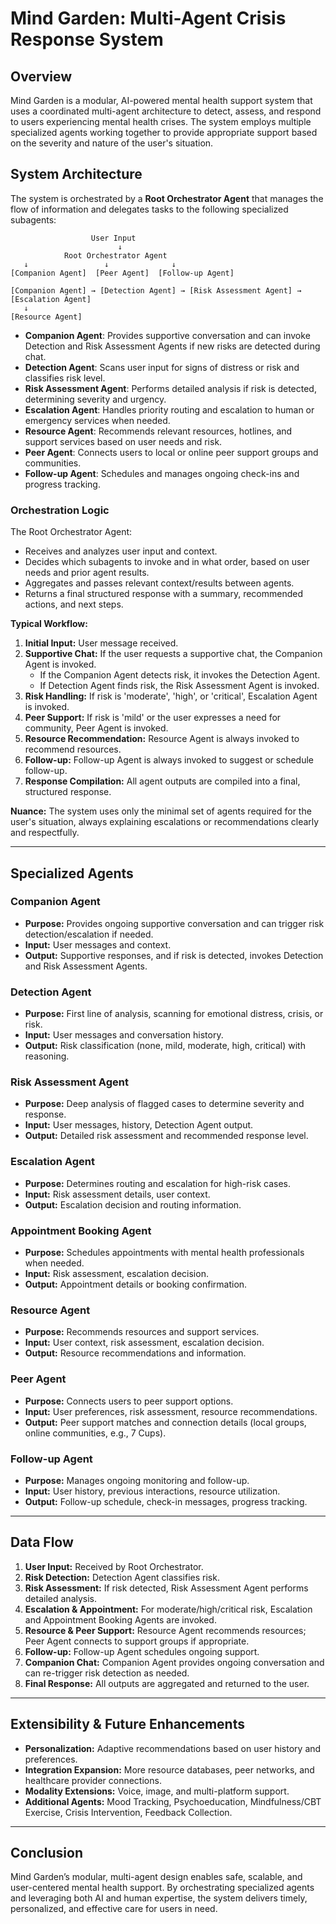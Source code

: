 # Mind Garden: Multi-Agent Crisis Response System

## Overview

Mind Garden is a modular, AI-powered mental health support system that uses a coordinated multi-agent architecture to detect, assess, and respond to users experiencing mental health crises. The system employs multiple specialized agents working together to provide appropriate support based on the severity and nature of the user's situation.

## System Architecture

The system is orchestrated by a **Root Orchestrator Agent** that manages the flow of information and delegates tasks to the following specialized subagents:

```
                  User Input
                        ↓
            Root Orchestrator Agent
   ↓                 ↓              ↓
[Companion Agent]  [Peer Agent]  [Follow-up Agent]

[Companion Agent] → [Detection Agent] → [Risk Assessment Agent] → [Escalation Agent]
   ↓
[Resource Agent]
```

- **Companion Agent**: Provides supportive conversation and can invoke Detection and Risk Assessment Agents if new risks are detected during chat.
- **Detection Agent**: Scans user input for signs of distress or risk and classifies risk level.
- **Risk Assessment Agent**: Performs detailed analysis if risk is detected, determining severity and urgency.
- **Escalation Agent**: Handles priority routing and escalation to human or emergency services when needed.
- **Resource Agent**: Recommends relevant resources, hotlines, and support services based on user needs and risk.
- **Peer Agent**: Connects users to local or online peer support groups and communities.
- **Follow-up Agent**: Schedules and manages ongoing check-ins and progress tracking.

### Orchestration Logic

The Root Orchestrator Agent:
- Receives and analyzes user input and context.
- Decides which subagents to invoke and in what order, based on user needs and prior agent results.
- Aggregates and passes relevant context/results between agents.
- Returns a final structured response with a summary, recommended actions, and next steps.

**Typical Workflow:**
1. **Initial Input:** User message received.
2. **Supportive Chat:** If the user requests a supportive chat, the Companion Agent is invoked.
   - If the Companion Agent detects risk, it invokes the Detection Agent.
   - If Detection Agent finds risk, the Risk Assessment Agent is invoked.
3. **Risk Handling:** If risk is 'moderate', 'high', or 'critical', Escalation Agent is invoked.
4. **Peer Support:** If risk is 'mild' or the user expresses a need for community, Peer Agent is invoked.
5. **Resource Recommendation:** Resource Agent is always invoked to recommend resources.
6. **Follow-up:** Follow-up Agent is always invoked to suggest or schedule follow-up.
7. **Response Compilation:** All agent outputs are compiled into a final, structured response.

**Nuance:** The system uses only the minimal set of agents required for the user's situation, always explaining escalations or recommendations clearly and respectfully.


---

## Specialized Agents

### Companion Agent
- **Purpose:** Provides ongoing supportive conversation and can trigger risk detection/escalation if needed.
- **Input:** User messages and context.
- **Output:** Supportive responses, and if risk is detected, invokes Detection and Risk Assessment Agents.

### Detection Agent
- **Purpose:** First line of analysis, scanning for emotional distress, crisis, or risk.
- **Input:** User messages and conversation history.
- **Output:** Risk classification (none, mild, moderate, high, critical) with reasoning.

### Risk Assessment Agent
- **Purpose:** Deep analysis of flagged cases to determine severity and response.
- **Input:** User messages, history, Detection Agent output.
- **Output:** Detailed risk assessment and recommended response level.

### Escalation Agent
- **Purpose:** Determines routing and escalation for high-risk cases.
- **Input:** Risk assessment details, user context.
- **Output:** Escalation decision and routing information.

### Appointment Booking Agent
- **Purpose:** Schedules appointments with mental health professionals when needed.
- **Input:** Risk assessment, escalation decision.
- **Output:** Appointment details or booking confirmation.

### Resource Agent
- **Purpose:** Recommends resources and support services.
- **Input:** User context, risk assessment, escalation decision.
- **Output:** Resource recommendations and information.

### Peer Agent
- **Purpose:** Connects users to peer support options.
- **Input:** User preferences, risk assessment, resource recommendations.
- **Output:** Peer support matches and connection details (local groups, online communities, e.g., 7 Cups).

### Follow-up Agent
- **Purpose:** Manages ongoing monitoring and follow-up.
- **Input:** User history, previous interactions, resource utilization.
- **Output:** Follow-up schedule, check-in messages, progress tracking.

---

## Data Flow

1. **User Input:** Received by Root Orchestrator.
2. **Risk Detection:** Detection Agent classifies risk.
3. **Risk Assessment:** If risk detected, Risk Assessment Agent performs detailed analysis.
4. **Escalation & Appointment:** For moderate/high/critical risk, Escalation and Appointment Booking Agents are invoked.
5. **Resource & Peer Support:** Resource Agent recommends resources; Peer Agent connects to support groups if appropriate.
6. **Follow-up:** Follow-up Agent schedules ongoing support.
7. **Companion Chat:** Companion Agent provides ongoing conversation and can re-trigger risk detection as needed.
8. **Final Response:** All outputs are aggregated and returned to the user.

---
## Extensibility & Future Enhancements

- **Personalization:** Adaptive recommendations based on user history and preferences.
- **Integration Expansion:** More resource databases, peer networks, and healthcare provider connections.
- **Modality Extensions:** Voice, image, and multi-platform support.
- **Additional Agents:** Mood Tracking, Psychoeducation, Mindfulness/CBT Exercise, Crisis Intervention, Feedback Collection.

---

## Conclusion

Mind Garden’s modular, multi-agent design enables safe, scalable, and user-centered mental health support. By orchestrating specialized agents and leveraging both AI and human expertise, the system delivers timely, personalized, and effective care for users in need.
